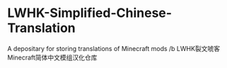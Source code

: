 # LWHK-Simplified-Chinese-Translation
A depositary for storing translations of Minecraft mods
/b LWHK裂文唬客Minecraft简体中文模组汉化仓库

